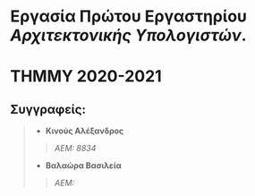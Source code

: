 # Εργασία Πρώτου Εργαστηρίου *Αρχιτεκτονικής Υπολογιστών*.

# ΤΗΜΜΥ 2020-2021

## Συγγραφείς: 
>- **Κινούς Αλέξανδρος**
>
>>   *ΑΕΜ: 8834*
>
>- **Βαλαώρα Βασιλεία**
>>   *ΑΕΜ:*

